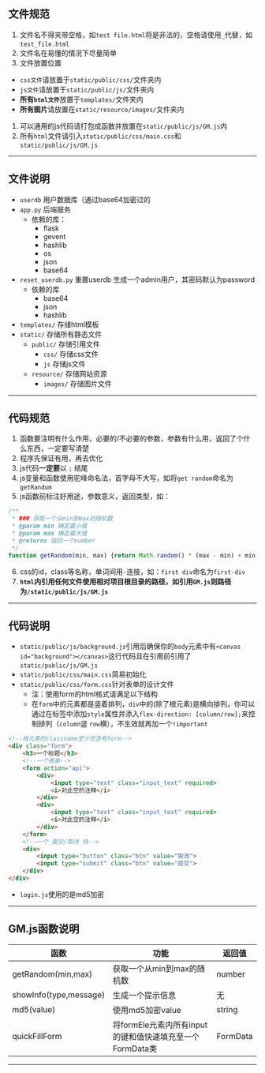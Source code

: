 ## 文件规范
1. 文件名不得夹带空格，如`test file.html`将是非法的，空格请使用`_`代替，如`test_file.html`
2. 文件名在易懂的情况下尽量简单
3. 文件放置位置
- `css文件`请放置于`static/public/css/`文件夹内
- `js文件`请放置于`static/public/js/`文件夹内
- <b>所有`html文件`</b>放置于`templates/`文件夹内
- <b>所有图片</b>请放置在`static/resource/images/`文件夹内
1. 可以通用的js代码请打包成函数并放置在`static/public/js/GM.js`内
2. 所有`html`文件请引入`static/public/css/main.css`和`static/public/js/GM.js`

---

## 文件说明
- `userdb` 用户数据库（通过base64加密过的
- `app.py` 后端服务
  - 依赖的库：
    - flask
    - gevent
    - hashlib
    - os
    - json
    - base64
- `reset_userdb.py` 重置userdb 生成一个admin用户，其密码默认为password
  - 依赖的库
    - base64
    - json
    - hashlib
- `templates/` 存储html模板
- `static/` 存储所有静态文件
  - `public/` 存储引用文件
    - `css/` 存储css文件 
    - `js` 存储js文件
  - `resource/` 存储网站资源
    - `images/` 存储图片文件
---

## 代码规范
1. 函数要注明有什么作用，必要的/不必要的参数，参数有什么用，返回了个什么东西，一定要写清楚
2. 程序先保证有用，再去优化
3. js代码<b>一定要</b>以 `;` 结尾
4. js变量和函数使用驼峰命名法，首字母不大写，如将`get random`命名为`getRandom`
5. js函数前标注好用途，参数意义，返回类型，如：
```javascript
/**
 * ### 获取一个从min到max的随机数
 * @param min 确定最小值 
 * @param max 确定最大值 
 * @returns 返回一个number
 */
function getRandom(min, max) {return Math.random() * (max - min) + min;}
```
6. css的id，class等名称，单词间用`-`连接，如：`first div`命名为`first-div`
7. <b>`html`内引用任何文件使用相对项目根目录的路径，如引用`GM.js`则路径为`/static/public/js/GM.js`</b>

---

## 代码说明
- `static/public/js/background.js`引用后确保你的`body`元素中有`<canvas id="background"></canvas>`这行代码且在引用前引用了`static/public/js/GM.js`
- `static/public/css/main.css`简易初始化
- `static/public/css/form.css`针对表单的设计文件
  - 注：使用form的html格式请满足以下结构
  - 在`form`中的元素都是竖着排列，`div`中的(除了根元素)是横向排列，你可以通过在标签中添加`style`属性并添入`flex-direction: [column/row];`来控制排列（`column`竖 `row`横），不生效就再加一个`!important`
```html
<!--根元素的classname至少包含有form-->
<div class="form">
    <h3>一个标题</h3>
    <!--一个表单-->
    <form action="api">
        <div>
            <input type="text" class="input_text" required>
            <i>对此空的注释</i>
        </div>
        <div>
            <input type="text" class="input_text" required>
            <i>对此空的注释</i>
        </div>
    </form>
    <!--一个 提交/取消 块-->
    <div>
        <input type="button" class="btn" value="取消">
        <input type="submit" class="btn" value="提交">
    </div>
</div>
```
- `login.js`使用的是md5加密

---

## GM.js函数说明
|函数|功能|返回值|
|--|--|--|
|getRandom(min,max)|获取一个从min到max的随机数|number|
|showInfo(type,message)|生成一个提示信息|无|
|md5(value)|使用md5加密value|string|
|quickFillForm|将formEle元素内所有input的键和值快速填充至一个FormData类|FormData|

---